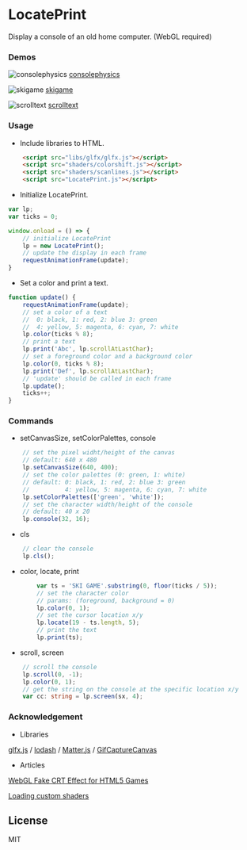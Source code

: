 LocatePrint
======================

Display a console of an old home computer. (WebGL required)

### Demos

![consolephysics](http://abagames.sakura.ne.jp/15/LocatePrint/consolephysics.gif)
[consolephysics](http://abagames.sakura.ne.jp/15/LocatePrint/consolephysics.html)

![skigame](http://abagames.sakura.ne.jp/15/LocatePrint/skigame.gif)
[skigame](http://abagames.sakura.ne.jp/15/LocatePrint/skigame.html)

![scrolltext](http://abagames.sakura.ne.jp/15/LocatePrint/scrolltext.gif) 
[scrolltext](http://abagames.sakura.ne.jp/15/LocatePrint/scrolltext.html)

### Usage

* Include libraries to HTML.

```html
    <script src="libs/glfx/glfx.js"></script>
    <script src="shaders/colorshift.js"></script>
    <script src="shaders/scanlines.js"></script>
    <script src="LocatePrint.js"></script>
```

* Initialize LocatePrint.

```ts
var lp;
var ticks = 0;

window.onload = () => {
	// initialize LocatePrint
	lp = new LocatePrint();
	// update the display in each frame
	requestAnimationFrame(update);
}
```

* Set a color and print a text.

```ts
function update() {
	requestAnimationFrame(update);
	// set a color of a text
	//  0: black, 1: red, 2: blue 3: green
	//  4: yellow, 5: magenta, 6: cyan, 7: white
	lp.color(ticks % 8);
	// print a text
	lp.print('Abc', lp.scrollAtLastChar);
	// set a foreground color and a background color
	lp.color(0, ticks % 8);
	lp.print('Def', lp.scrollAtLastChar);
	// 'update' should be called in each frame
	lp.update();
	ticks++;
}
```

### Commands

* setCanvasSize, setColorPalettes, console

```ts
	// set the pixel widht/height of the canvas
	// default: 640 x 480
	lp.setCanvasSize(640, 400);
	// set the color palettes (0: green, 1: white)
	// default: 0: black, 1: red, 2: blue 3: green
	//          4: yellow, 5: magenta, 6: cyan, 7: white
	lp.setColorPalettes(['green', 'white']);
	// set the character width/height of the console
	// default: 40 x 20
	lp.console(32, 16);
```

* cls

```ts
	// clear the console
	lp.cls();
```

* color, locate, print

```ts
		var ts = 'SKI GAME'.substring(0, floor(ticks / 5));
		// set the character color
		// params: (foreground, background = 0)
		lp.color(0, 1);
		// set the cursor location x/y
		lp.locate(19 - ts.length, 5);
		// print the text
		lp.print(ts);
```

* scroll, screen

```ts
	// scroll the console 
	lp.scroll(0, -1);
	lp.color(0, 1);
	// get the string on the console at the specific location x/y
	var cc: string = lp.screen(sx, 4);
```

### Acknowledgement

* Libraries

[glfx.js](http://evanw.github.io/glfx.js/) /
[lodash](https://lodash.com/) /
[Matter.js](http://brm.io/matter-js/) /
[GifCaptureCanvas](https://github.com/abagames/GifCaptureCanvas)

* Articles

[WebGL Fake CRT Effect for HTML5 Games](http://www.zachstronaut.com/posts/2012/08/17/webgl-fake-crt-html5.html)

[Loading custom shaders](https://github.com/evanw/glfx.js/issues/9)

License
----------
MIT
